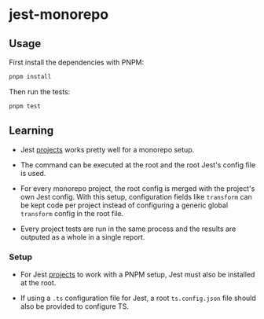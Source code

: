 # jest-monorepo

## Usage

First install the dependencies with PNPM:

```bash
pnpm install
```

Then run the tests:

```bash
pnpm test
```

## Learning

- Jest [projects](https://jestjs.io/docs/configuration#projects-arraystring--projectconfig) works pretty well for a monorepo setup.

- The command can be executed at the root and the root Jest's config file is used.

- For every monorepo project, the root config is merged with the project's own Jest config. With this setup, configuration fields like `transform` can be kept code per project instead of configuring a generic global `transform` config in the root file.

- Every project tests are run in the same process and the results are outputed as a whole in a single report.

### Setup

- For Jest [projects](https://jestjs.io/docs/configuration#projects-arraystring--projectconfig) to work with a PNPM setup, Jest must also be installed at the root.

- If using a `.ts` configuration file for Jest, a root `ts.config.json` file should also be provided to configure TS.